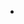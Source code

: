 -
<!---
UNKNOWNROOKlE/UNKNOWNROOKlE is a ✨ special ✨ repository because its `README.md` (this file) appears on your GitHub profile.
You can click the Preview link to take a look at your changes.
--->
